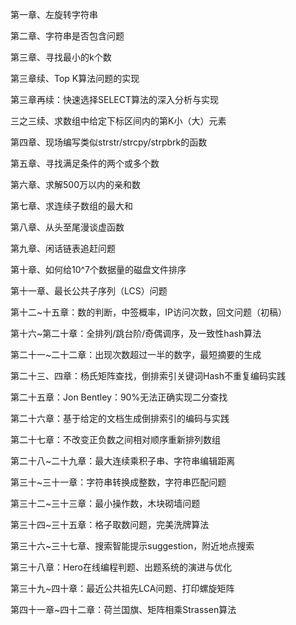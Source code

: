 
第一章、左旋转字符串

第二章、字符串是否包含问题

第三章、寻找最小的k个数

第三章续、Top K算法问题的实现

第三章再续：快速选择SELECT算法的深入分析与实现

三之三续、求数组中给定下标区间内的第K小（大）元素

第四章、现场编写类似strstr/strcpy/strpbrk的函数

第五章、寻找满足条件的两个或多个数

第六章、求解500万以内的亲和数

第七章、求连续子数组的最大和

第八章、从头至尾漫谈虚函数

第九章、闲话链表追赶问题

第十章、如何给10^7个数据量的磁盘文件排序

第十一章、最长公共子序列（LCS）问题

第十二~十五章：数的判断，中签概率，IP访问次数，回文问题（初稿）

第十六~第二十章：全排列/跳台阶/奇偶调序，及一致性hash算法

第二十一~二十二章：出现次数超过一半的数字，最短摘要的生成

第二十三、四章：杨氏矩阵查找，倒排索引关键词Hash不重复编码实践

第二十五章：Jon Bentley：90%无法正确实现二分查找

第二十六章：基于给定的文档生成倒排索引的编码与实践

第二十七章：不改变正负数之间相对顺序重新排列数组

第二十八~二十九章：最大连续乘积子串、字符串编辑距离

第三十~三十一章：字符串转换成整数，字符串匹配问题

第三十二~三十三章：最小操作数，木块砌墙问题

第三十四~三十五章：格子取数问题，完美洗牌算法

第三十六~三十七章、搜索智能提示suggestion，附近地点搜索

第三十八章：Hero在线编程判题、出题系统的演进与优化

第三十九~四十章：最近公共祖先LCA问题、打印螺旋矩阵

第四十一章~四十二章：荷兰国旗、矩阵相乘Strassen算法